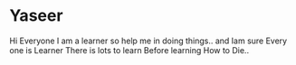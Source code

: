 Yaseer
======

Hi Everyone I am a learner so help me in doing things.. and Iam sure Every one is Learner There is lots to learn Before learning How to Die..
